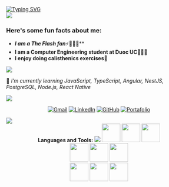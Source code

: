 <div>
  <a href="https://git.io/typing-svg">
    <img src="https://readme-typing-svg.herokuapp.com?font=Architects+Daughter&color=FFFF00&size=30&lines=Hey!+It's+Javier!" alt="Typing SVG" />
  </a>
</div>

<img src="https://user-images.githubusercontent.com/73097560/115834477-dbab4500-a447-11eb-908a-139a6edaec5c.gif">

<h3> Here's some fun facts about me: </h3>

- ***I am a The Flash fan***⚡🦸🏻‍♂️**
-  **I am a Computer Engineering student at Duoc UC👨🏻‍🎓**
-  **I enjoy doing calisthenics exercises💪**

<img src="https://user-images.githubusercontent.com/73097560/115834477-dbab4500-a447-11eb-908a-139a6edaec5c.gif">

🌱 *I’m currently learning JavaScript, TypeScript, Angular, NestJS, PostgreSQL, Node.js, React Native*

<img src="https://user-images.githubusercontent.com/73097560/115834477-dbab4500-a447-11eb-908a-139a6edaec5c.gif">

<p align="center">
	<a href="mailto:ja.rodriguezc@duocuc.cl"><img src="https://img.shields.io/badge/gmail-%23EA4335.svg?style=plastic&logo=gmail&logoColor=white" alt="Gmail"/></a>
	<a href="https://www.linkedin.com/in/javier-rodriguezcortes/"><img src="https://img.shields.io/badge/linkedin-%230A66C2.svg?style=plastic&logo=linkedin&logoColor=white" alt="LinkedIn"/></a>
	<a href="https://github.com/jaavispeed"><img src="https://img.shields.io/badge/github-%23181717.svg?style=plastic&logo=github&logoColor=white" alt="GitHub"/></a>
	<a href="https://javierrodriguez.netlify.app"><img src="https://img.shields.io/badge/portfolio-%230A66C2.svg?style=plastic&logo=mouse&logoColor=white" alt="Portafolio"/></a>
</p>


<img src="https://user-images.githubusercontent.com/73097560/115834477-dbab4500-a447-11eb-908a-139a6edaec5c.gif">

<div align="center">
  <b>Languages and Tools:</b>
  <img src="https://user-images.githubusercontent.com/73097560/115834477-dbab4500-a447-11eb-908a-139a6edaec5c.gif">
  
  
  <img width="50" src="https://cdn.jsdelivr.net/gh/devicons/devicon@latest/icons/angular/angular-original.svg" />
  <img width="50" src="https://cdn.jsdelivr.net/gh/devicons/devicon@latest/icons/nestjs/nestjs-original.svg" />
  <img width="50" src="https://cdn.jsdelivr.net/gh/devicons/devicon@latest/icons/postgresql/postgresql-original.svg" />
  <br>
  <img width="50" src="https://cdn.jsdelivr.net/gh/devicons/devicon@latest/icons/typescript/typescript-original.svg" />
  <img width="50" src="https://cdn.jsdelivr.net/gh/devicons/devicon@latest/icons/javascript/javascript-original.svg" />
  <img width="50" src="https://cdn.jsdelivr.net/gh/devicons/devicon@latest/icons/python/python-original.svg" />
  <br>
  <img width="50" src="https://cdn.jsdelivr.net/gh/devicons/devicon@latest/icons/tailwindcss/tailwindcss-original.svg" />      
  <img width="50" src="https://cdn.jsdelivr.net/gh/devicons/devicon@latest/icons/bootstrap/bootstrap-original.svg" />
  <img width="50" src="https://cdn.jsdelivr.net/gh/devicons/devicon@latest/icons/ionic/ionic-original.svg" /> 

                 
          
            
          
          
          
                    
</div>

